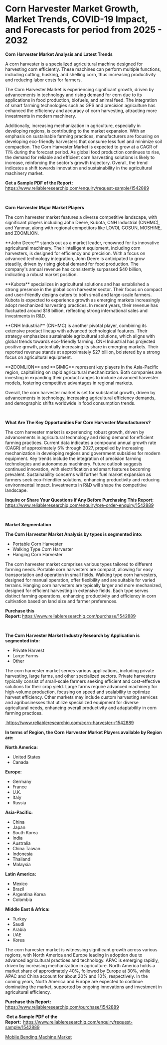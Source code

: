 <p><h1>Corn Harvester Market Growth, Market Trends, COVID-19 Impact, and Forecasts for period from 2025 - 2032</h1></p><p><strong>Corn Harvester Market Analysis and Latest Trends</strong></p>
<p><p>A corn harvester is a specialized agricultural machine designed for harvesting corn efficiently. These machines can perform multiple functions, including cutting, husking, and shelling corn, thus increasing productivity and reducing labor costs for farmers. </p><p>The Corn Harvester Market is experiencing significant growth, driven by advancements in technology and rising demand for corn due to its applications in food production, biofuels, and animal feed. The integration of smart farming technologies such as GPS and precision agriculture has enhanced the efficiency and accuracy of corn harvesting, attracting more investments in modern machinery.</p><p>Additionally, increasing mechanization in agriculture, especially in developing regions, is contributing to the market expansion. With an emphasis on sustainable farming practices, manufacturers are focusing on developing eco-friendly harvesters that consume less fuel and minimize soil compaction. The Corn Harvester Market is expected to grow at a CAGR of 11% during the forecast period. As global food production continues to rise, the demand for reliable and efficient corn harvesting solutions is likely to increase, reinforcing the sector's growth trajectory. Overall, the trend indicates a shift towards innovation and sustainability in the agricultural machinery market.</p></p>
<p><strong>Get a Sample PDF of the Report:&nbsp;</strong> <a href="https://www.reliableresearchiq.com/enquiry/request-sample/1542889?utm_campaign=2101&utm_medium=2&utm_source=Github&utm_content=ia&utm_term=20022025&utm_id=corn-harvester">https://www.reliableresearchiq.com/enquiry/request-sample/1542889</a></p>
<p>&nbsp;</p>
<p><strong>Corn Harvester Major Market Players</strong></p>
<p><p>The corn harvester market features a diverse competitive landscape, with significant players including John Deere, Kubota, CNH Industrial (CNHMC), and Yanmar, along with regional competitors like LOVOL GOSUN, MOSHINE, and ZOOMLION.</p><p>**John Deere** stands out as a market leader, renowned for its innovative agricultural machinery. Their intelligent equipment, including corn harvesters, is designed for efficiency and precision. With a focus on advanced technology integration, John Deere is anticipated to grow steadily, driven by rising global demand for food production. The company's annual revenue has consistently surpassed $40 billion, indicating a robust market position.</p><p>**Kubota** specializes in agricultural solutions and has established a strong presence in the global corn harvester sector. Their focus on compact and user-friendly designs caters to both small and large-scale farmers. Kubota is expected to experience growth as emerging markets increasingly adopt mechanized harvesting practices. In recent years, their revenue has fluctuated around $18 billion, reflecting strong international sales and investments in R&D.</p><p>**CNH Industrial** (CNHMC) is another pivotal player, combining its extensive product lineup with advanced technological features. Their strategy emphasizes sustainable agricultural solutions, which aligns with global trends towards eco-friendly farming. CNH Industrial has projected positive growth, potentially increasing its share in emerging markets. Their reported revenue stands at approximately $27 billion, bolstered by a strong focus on agricultural equipment.</p><p>**ZOOMLION** and **GIMIG** represent key players in the Asia-Pacific region, capitalizing on rapid agricultural mechanization. Both companies are investing in expanding their product ranges to include advanced harvester models, fostering competitive advantages in regional markets.</p><p>Overall, the corn harvester market is set for substantial growth, driven by advancements in technology, increasing agricultural efficiency demands, and demographic shifts worldwide in food consumption trends.</p></p>
<p>&nbsp;</p>
<p><strong>What Are The Key Opportunities For Corn Harvester Manufacturers?</strong></p>
<p><p>The corn harvester market is experiencing robust growth, driven by advancements in agricultural technology and rising demand for efficient farming practices. Current data indicates a compound annual growth rate (CAGR) of approximately 5% through 2027, propelled by increasing mechanization in developing regions and government subsidies for modern equipment. Key trends include the integration of precision farming technologies and autonomous machinery. Future outlook suggests continued innovation, with electrification and smart features becoming prevalent. Sustainability concerns will further fuel market expansion as farmers seek eco-friendlier solutions, enhancing productivity and reducing environmental impact. Investments in R&D will shape the competitive landscape.</p></p>
<p><strong>Inquire or Share Your Questions If Any Before Purchasing This Report:</strong> <a href="https://www.reliableresearchiq.com/enquiry/pre-order-enquiry/1542889?utm_campaign=2101&utm_medium=2&utm_source=Github&utm_content=ia&utm_term=20022025&utm_id=corn-harvester">https://www.reliableresearchiq.com/enquiry/pre-order-enquiry/1542889</a></p>
<p>&nbsp;</p>
<p><strong>Market Segmentation</strong></p>
<p><strong>The Corn Harvester Market Analysis by types is segmented into:</strong></p>
<p><ul><li>Portable Corn Harvester</li><li>Walking Type Corn Harvester</li><li>Hanging Corn Harvester</li></ul></p>
<p><p>The corn harvester market comprises various types tailored to different farming needs. Portable corn harvesters are compact, allowing for easy transportation and operation in small fields. Walking type corn harvesters, designed for manual operation, offer flexibility and are suitable for varied terrains. Hanging corn harvesters are typically larger and more mechanized, designed for efficient harvesting in extensive fields. Each type serves distinct farming operations, enhancing productivity and efficiency in corn cultivation based on land size and farmer preferences.</p></p>
<p><strong>Purchase this Report:&nbsp;</strong><a href="https://www.reliableresearchiq.com/purchase/1542889?utm_campaign=2101&utm_medium=2&utm_source=Github&utm_content=ia&utm_term=20022025&utm_id=corn-harvester">https://www.reliableresearchiq.com/purchase/1542889</a></p>
<p>&nbsp;</p>
<p><strong>The Corn Harvester Market Industry Research by Application is segmented into:</strong></p>
<p><ul><li>Private Harvest</li><li>Large Farms</li><li>Other</li></ul></p>
<p><p>The corn harvester market serves various applications, including private harvesting, large farms, and other specialized sectors. Private harvesters typically consist of small-scale farmers seeking efficient and cost-effective solutions for their crop yield. Large farms require advanced machinery for high-volume production, focusing on speed and scalability to optimize harvest efficiency. Other markets may include custom harvesting services and agribusinesses that utilize specialized equipment for diverse agricultural needs, enhancing overall productivity and adaptability in corn farming practices.</p></p>
<p><a href="https://www.reliableresearchiq.com/corn-harvester-r1542889?utm_campaign=2101&utm_medium=2&utm_source=Github&utm_content=ia&utm_term=20022025&utm_id=corn-harvester">&nbsp;https://www.reliableresearchiq.com/corn-harvester-r1542889</a></p>
<p><strong>In terms of Region, the Corn Harvester Market Players available by Region are:</strong></p>
<p>
    <p> <strong> North America: </strong>
        <ul>
            <li>United States</li>
            <li>Canada</li>
        </ul>
        </p> 
    <p> <strong> Europe: </strong>
        <ul>
            <li>Germany</li>
            <li>France</li>
            <li>U.K.</li>
            <li>Italy</li>
            <li>Russia</li>
        </ul>
        </p> 
    <p> <strong> Asia-Pacific: </strong>
        <ul>
            <li>China</li>
            <li>Japan</li>
            <li>South Korea</li>
            <li>India</li>
            <li>Australia</li>
            <li>China Taiwan</li>
            <li>Indonesia</li>
            <li>Thailand</li>
            <li>Malaysia</li>
        </ul>
        </p> 
    <p> <strong> Latin America: </strong>
        <ul>
            <li>Mexico</li>
            <li>Brazil</li>
            <li>Argentina Korea</li>
            <li>Colombia</li>
        </ul>
        </p> 
    <p> <strong> Middle East & Africa: </strong>
        <ul>
            <li>Turkey</li>
            <li>Saudi</li>
            <li>Arabia</li>
            <li>UAE</li>
            <li>Korea</li>
        </ul>
    </p>
    </p>
<p><p>The corn harvester market is witnessing significant growth across various regions, with North America and Europe leading in adoption due to advanced agricultural practices and technology. APAC is emerging rapidly, driven by increasing mechanization in agriculture. North America holds a market share of approximately 40%, followed by Europe at 30%, while APAC and China account for about 20% and 10%, respectively. In the coming years, North America and Europe are expected to continue dominating the market, supported by ongoing innovations and investment in agricultural efficiency.</p></p>
<p><strong>Purchase this Report: </strong><a href="https://www.reliableresearchiq.com/purchase/1542889?utm_campaign=2101&utm_medium=2&utm_source=Github&utm_content=ia&utm_term=20022025&utm_id=corn-harvester">https://www.reliableresearchiq.com/purchase/1542889</a></p>
<p>&nbsp;<strong>Get a Sample PDF of the Report:&nbsp;&nbsp;</strong><a href="https://www.reliableresearchiq.com/enquiry/request-sample/1542889?utm_campaign=2101&utm_medium=2&utm_source=Github&utm_content=ia&utm_term=20022025&utm_id=corn-harvester">https://www.reliableresearchiq.com/enquiry/request-sample/1542889</a></p>
<p><strong></strong></p>
<p><p><a href="https://github.com/SanjidaMahmud54/Market-Research-Report-List-1/blob/main/mobile-bending-machine-market.md?utm_campaign=2101&utm_medium=2&utm_source=Github&utm_content=ia&utm_term=20022025&utm_id=corn-harvester">Mobile Bending Machine Market</a></p></p>
